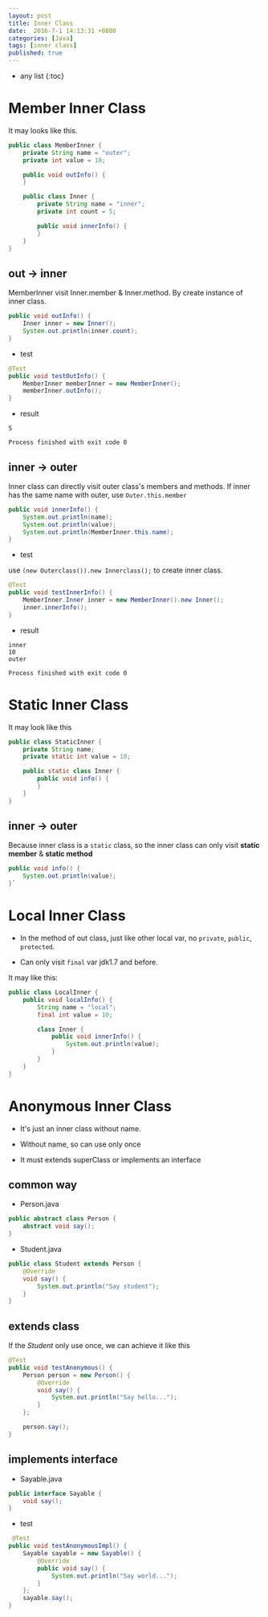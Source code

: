 ```yaml
---
layout: post
title: Inner Class
date:  2016-7-1 14:13:31 +0800
categories: [Java]
tags: [inner class]
published: true
---
```


* any list
{:toc}

# Member Inner Class

It may looks like this.

```java
public class MemberInner {
    private String name = "outer";
    private int value = 10;

    public void outInfo() {
    }

    public class Inner {
        private String name = "inner";
        private int count = 5;

        public void innerInfo() {
        }
    }
}
```

## out -> inner

MemberInner visit Inner.member & Inner.method. By create instance of inner class.

```java
public void outInfo() {
    Inner inner = new Inner();
    System.out.println(inner.count);
}
```

- test

```java
@Test
public void testOutInfo() {
    MemberInner memberInner = new MemberInner();
    memberInner.outInfo();
}
```

- result

```
5

Process finished with exit code 0
```

## inner -> outer

Inner class can directly visit outer class's members and methods. If inner has the same name with outer, use ```Outer.this.member```

```java
public void innerInfo() {
    System.out.println(name);   
    System.out.println(value); 
    System.out.println(MemberInner.this.name);   
}
```

- test

use ```(new Outerclass()).new Innerclass();``` to create inner class.

```java
@Test
public void testInnerInfo() {
    MemberInner.Inner inner = new MemberInner().new Inner();
    inner.innerInfo();
}
```

- result

```
inner
10
outer

Process finished with exit code 0
```

# Static Inner Class

It may look like this

```java
public class StaticInner {
    private String name;
    private static int value = 10;

    public static class Inner {
        public void info() {
        }
    }
}
```

## inner -> outer

Because inner class is a ```static``` class, so the inner class can only visit **static member** & **static method**

```java
public void info() {
    System.out.println(value);
}`
```

# Local Inner Class

- In the method of out class, just like other local var, no ```private```, ```public```, ```protected```.

- Can only visit ```final``` var jdk1.7 and before.

It may like this: 

```java
public class LocalInner {
    public void localInfo() {
        String name = "local";
        final int value = 10;

        class Inner {
            public void innerInfo() {
                System.out.println(value);
            }
        }
    }
}
```


# Anonymous Inner Class

- It's just an inner class without name.

- Without name, so can use only once

- It must extends superClass or implements an interface

## common way

- Person.java

```java
public abstract class Person {
    abstract void say();
}
```

- Student.java

```java
public class Student extends Person {
    @Override
    void say() {
        System.out.println("Say student");
    }
}
```

## extends class

If the *Student* only use once, we can achieve it like this

```java
@Test
public void testAnonymous() {
    Person person = new Person() {
        @Override
        void say() {
            System.out.println("Say hello...");
        }
    };

    person.say();
}
```

## implements interface

- Sayable.java

```java
public interface Sayable {
    void say();
}
```

- test

```java
 @Test
public void testAnonymousImpl() {
    Sayable sayable = new Sayable() {
        @Override
        public void say() {
            System.out.println("Say world...");
        }
    };
    sayable.say();
}
```


